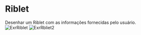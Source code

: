 # Riblet
Desenhar um Riblet com as informações fornecidas pelo usuário.
![ExrRiblet](https://user-images.githubusercontent.com/85260541/178340462-2e49a495-e466-4f06-979b-b14255f68107.jpeg)
![ExrRbliet2](https://user-images.githubusercontent.com/85260541/178340485-ac6b0046-f6db-4380-b847-f2db2e6b02cb.jpeg)

